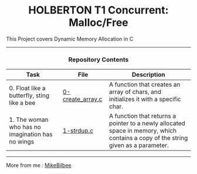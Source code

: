 <h1 style="text-align: center;"> HOLBERTON T1 Concurrent: Malloc/Free</h1>

This Project covers Dynamic Memory Allocation in C

---

<h3 style="text-align: center;">Repository Contents</h3>

| Task | File | Description |
| ----- | ----- | ----- |
| 0. Float like a butterfly, sting like a bee | [0-create_array.c](https://github.com/MikeBilbee/holbertonschool-low_level_programming/blob/master/malloc_free/0-create_array.c) | A function that creates an array of chars, and initializes it with a specific char. |
| 1. The woman who has no imagination has no wings | [1-strdup.c](https://github.com/MikeBilbee/holbertonschool-low_level_programming/blob/master/malloc_free/1-strdup.c) | A function that returns a pointer to a newly allocated space in memory, which contains a copy of the string given as a parameter. |


---

More from me : [MikeBilbee](https://github.com/MikeBilbee)
